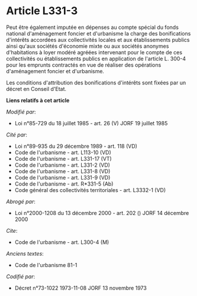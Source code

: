 # Article L331-3

Peut être également imputée en dépenses au compte spécial du fonds national d'aménagement foncier et d'urbanisme la charge
des bonifications d'intérêts accordées aux collectivités locales et aux établissements publics ainsi qu'aux sociétés
d'économie mixte ou aux sociétés anonymes d'habitations à loyer modéré agréées intervenant pour le compte de ces
collectivités ou établissements publics en application de l'article L. 300-4 pour les emprunts contractés en vue de réaliser
des opérations d'aménagement foncier et d'urbanisme.

Les conditions d'attribution des bonifications d'intérêts sont fixées par un décret en Conseil d'Etat.

**Liens relatifs à cet article**

_Modifié par_:

  - Loi n°85-729 du 18 juillet 1985 - art. 26 (V) JORF 19 juillet 1985

_Cité par_:

  - Loi n°89-935 du 29 décembre 1989 - art. 118 (VD)
  - Code de l'urbanisme - art. L113-10 (VD)
  - Code de l'urbanisme - art. L331-17 (VT)
  - Code de l'urbanisme - art. L331-2 (VD)
  - Code de l'urbanisme - art. L331-8 (VD)
  - Code de l'urbanisme - art. L331-9 (VD)
  - Code de l'urbanisme - art. R*331-5 (Ab)
  - Code général des collectivités territoriales - art. L3332-1 (VD)

_Abrogé par_:

  - Loi n°2000-1208 du 13 décembre 2000 - art. 202 () JORF 14 décembre 2000

_Cite_:

  - Code de l'urbanisme - art. L300-4 (M)

_Anciens textes_:

  - Code de l'urbanisme 81-1

_Codifié par_:

  - Décret n°73-1022 1973-11-08 JORF 13 novembre 1973
